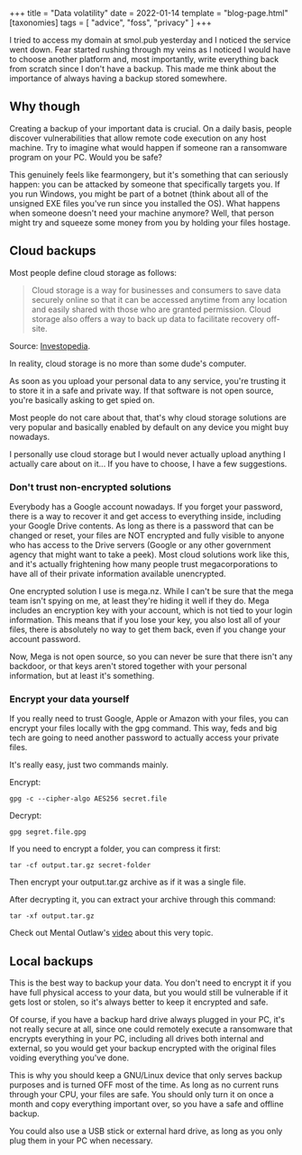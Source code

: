 +++
title = "Data volatility"
date = 2022-01-14
template = "blog-page.html"
[taxonomies]
tags = [ "advice", "foss", "privacy" ]
+++

I tried to access my domain at smol.pub yesterday and I noticed the service went down. Fear started rushing through my veins as I noticed I would have to choose another platform and, most importantly, write everything back from scratch since I don't have a backup. This made me think about the importance of always having a backup stored somewhere.

## Why though
Creating a backup of your important data is crucial. On a daily basis, people discover vulnerabilities that allow remote code execution on any host machine. Try to imagine what would happen if someone ran a ransomware program on your PC. Would you be safe?

This genuinely feels like fearmongery, but it's something that can seriously happen: you can be attacked by someone that specifically targets you. If you run Windows, you might be part of a botnet (think about all of the unsigned EXE files you've run since you installed the OS). What happens when someone doesn't need your machine anymore? Well, that person might try and squeeze some money from you by holding your files hostage.

## Cloud backups
Most people define cloud storage as follows:
> Cloud storage is a way for businesses and consumers to save data securely online so that it can be accessed anytime from any location and easily shared with those who are granted permission. Cloud storage also offers a way to back up data to facilitate recovery off-site.

Source: [Investopedia](https://www.investopedia.com/terms/c/cloud-storage.asp).

In reality, cloud storage is no more than some dude's computer.

As soon as you upload your personal data to any service, you're trusting it to store it in a safe and private way. If that software is not open source, you're basically asking to get spied on.

Most people do not care about that, that's why cloud storage solutions are very popular and basically enabled by default on any device you might buy nowadays.

I personally use cloud storage but I would never actually upload anything I actually care about on it...
If you have to choose, I have a few suggestions.

### Don't trust non-encrypted solutions
Everybody has a Google account nowadays. If you forget your password, there is a way to recover it and get access to everything inside, including your Google Drive contents. As long as there is a password that can be changed or reset, your files are NOT encrypted and fully visible to anyone who has access to the Drive servers (Google or any other government agency that might want to take a peek).
Most cloud solutions work like this, and it's actually frightening how many people trust megacorporations to have all of their private information available unencrypted.

One encrypted solution I use is mega.nz.
While I can't be sure that the mega team isn't spying on me, at least they're hiding it well if they do.
Mega includes an encryption key with your account, which is not tied to your login information.
This means that if you lose your key, you also lost all of your files, there is absolutely no way to get them back, even if you change your account password.

Now, Mega is not open source, so you can never be sure that there isn't any backdoor, or that keys aren't stored together with your personal information, but at least it's something.

### Encrypt your data yourself
If you really need to trust Google, Apple or Amazon with your files, you can encrypt your files locally with the gpg command. This way, feds and big tech are going to need another password to actually access your private files.

It's really easy, just two commands mainly.

Encrypt:
```
gpg -c --cipher-algo AES256 secret.file
```

Decrypt:
```
gpg segret.file.gpg
```

If you need to encrypt a folder, you can compress it first:
```
tar -cf output.tar.gz secret-folder
```

Then encrypt your output.tar.gz archive as if it was a single file.

After decrypting it, you can extract your archive through this command:
```
tar -xf output.tar.gz
```

Check out Mental Outlaw's [video](https://invidio.us/M0O7vhvQW30) about this very topic.

## Local backups
This is the best way to backup your data.
You don't need to encrypt it if you have full physical access to your data, but you would still be vulnerable if it gets lost or stolen, so it's always better to keep it encrypted and safe.

Of course, if you have a backup hard drive always plugged in your PC, it's not really secure at all, since one could remotely execute a ransomware that encrypts everything in your PC, including all drives both internal and external, so you would get your backup encrypted with the original files voiding everything you've done.

This is why you should keep a GNU/Linux device that only serves backup purposes and is turned OFF most of the time. As long as no current runs through your CPU, your files are safe. You should only turn it on once a month and copy everything important over, so you have a safe and offline backup.

You could also use a USB stick or external hard drive, as long as you only plug them in your PC when necessary.
